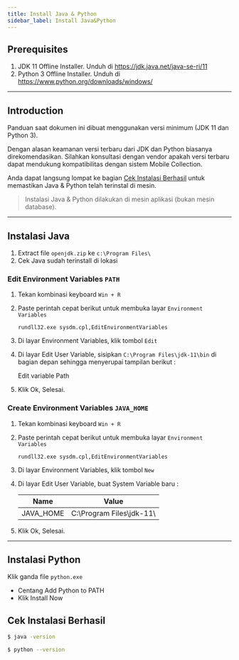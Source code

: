 ```yaml
---
title: Install Java & Python
sidebar_label: Install Java&Python
---
```


## Prerequisites
1. JDK 11 Offline Installer. Unduh di https://jdk.java.net/java-se-ri/11
1. Python 3 Offline Installer. Unduh di https://www.python.org/downloads/windows/

---
## Introduction
Panduan saat dokumen ini dibuat menggunakan versi minimum (JDK 11 dan Python 3).

Dengan alasan keamanan versi terbaru dari JDK dan Python biasanya direkomendasikan. Silahkan konsultasi dengan vendor apakah versi terbaru dapat mendukung kompatibilitas dengan sistem Mobile Collection.

Anda dapat langsung lompat ke bagian [Cek Instalasi Berhasil](#cek-instalasi-berhasil) untuk memastikan Java & Python telah terinstal di mesin.

>Instalasi Java & Python dilakukan di mesin aplikasi (bukan mesin database).

---
## Instalasi Java
1. Extract file `openjdk.zip` ke `c:\Program Files\`
1. Cek Java sudah terinstall di lokasi 


### Edit Environment Variables `PATH`

1. Tekan kombinasi keyboard `Win + R`
1. Paste perintah cepat berikut untuk membuka layar `Environment Variables`

    ```
    rundll32.exe sysdm.cpl,EditEnvironmentVariables
    ```

1. Di layar Environment Variables, klik tombol `Edit`
1. Di layar Edit User Variable, sisipkan `C:\Program Files\jdk-11\bin`  di bagian depan sehingga menyerupai tampilan berikut :

    Edit variable Path

1. Klik Ok, Selesai.



### Create Environment Variables `JAVA_HOME`

1. Tekan kombinasi keyboard `Win + R`
1. Paste perintah cepat berikut untuk membuka layar `Environment Variables`

    ```
    rundll32.exe sysdm.cpl,EditEnvironmentVariables
    ```

1. Di layar Environment Variables, klik tombol `New`
1. Di layar Edit User Variable, buat System Variable baru :

    | Name | Value |
    | - | - |
    | JAVA_HOME | C:\Program Files\jdk-11\ |

1. Klik Ok, Selesai.

---
## Instalasi Python

Klik ganda file `python.exe`

- Centang Add Python to PATH
- Klik Install Now

## Cek Instalasi Berhasil

```sh
$ java -version
```

```sh
$ python --version
```



